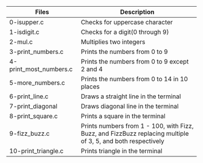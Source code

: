 | Files | Description |
| ----------- | ----------- |
| 0-isupper.c | Checks for uppercase character |
| 1-isdigit.c | Checks for a digit(0 through 9)|
| 2-mul.c  | Multiplies two integers |
| 3-print_numbers.c | Prints the numbers from 0 to 9 |
| 4-print_most_numbers.c | Prints the numbers from 0 to 9 except 2 and 4 |
| 5-more_numbers.c | Prints the numbers from 0 to 14 in 10 places |
| 6-print_line.c | Draws a straight line in the terminal |
| 7-print_diagonal | Draws diagonal line in the terminal |
| 8-print_square.c | Prints a square in the terminal |
| 9-fizz_buzz.c | Prints numbers from 1 - 100, with Fizz, Buzz, and FizzBuzz replacing multiple of 3, 5, and both respectively |
| 10-print_triangle.c | Prints triangle in the terminal |
